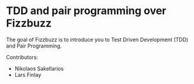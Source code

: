 # TDD and pair programming over Fizzbuzz
The goal of Fizzbuzz is to introduce you to Test Driven Development (TDD) and Pair Programming.

Contributors: 
- Nikolaos Sakellarios
- Lars Finlay
